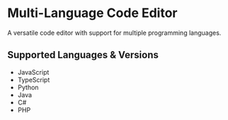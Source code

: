 # Multi-Language Code Editor

A versatile code editor with support for multiple programming languages.

## Supported Languages & Versions

- JavaScript
- TypeScript
- Python
- Java
- C#
- PHP
